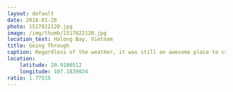 ```yaml
---
layout: default
date: 2018-01-26
photo: 1517822120.jpg
image: /img/thumb/1517822120.jpg
location_text: Halong Bay, Vietnam
title: Going Through
caption: Regardless of the weather, it was still an awesome place to cruise around on a local boat!
location:
    latitude: 20.9100512
    longitude: 107.1839024
ratio: 1.77515
---
```

